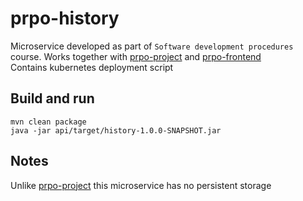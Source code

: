 # prpo-history
Microservice developed as part of `Software development procedures` course. Works together with [prpo-project](../../../prpo-project) and [prpo-frontend](../../../prpo-frontend)  
Contains kubernetes deployment script

## Build and run
```
mvn clean package
java -jar api/target/history-1.0.0-SNAPSHOT.jar
```
## Notes
Unlike [prpo-project](../../../prpo-project) this microservice has no persistent storage
